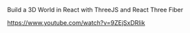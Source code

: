 Build a 3D World in React with ThreeJS and React Three Fiber

https://www.youtube.com/watch?v=9ZEjSxDRIik
